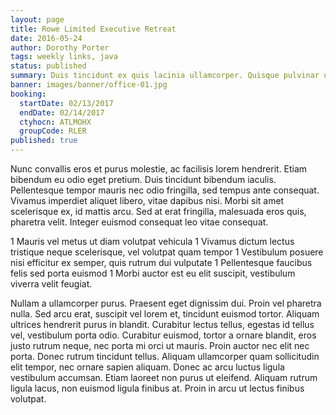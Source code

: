 ```yaml
---
layout: page
title: Rowe Limited Executive Retreat
date: 2016-05-24
author: Dorothy Porter
tags: weekly links, java
status: published
summary: Duis tincidunt ex quis lacinia ullamcorper. Quisque pulvinar ullamcorper.
banner: images/banner/office-01.jpg
booking:
  startDate: 02/13/2017
  endDate: 02/14/2017
  ctyhocn: ATLMOHX
  groupCode: RLER
published: true
---
```

Nunc convallis eros et purus molestie, ac facilisis lorem hendrerit. Etiam bibendum eu odio eget pretium. Duis tincidunt bibendum iaculis. Pellentesque tempor mauris nec odio fringilla, sed tempus ante consequat. Vivamus imperdiet aliquet libero, vitae dapibus nisi. Morbi sit amet scelerisque ex, id mattis arcu. Sed at erat fringilla, malesuada eros quis, pharetra velit. Integer euismod consequat leo vitae consequat.

1 Mauris vel metus ut diam volutpat vehicula
1 Vivamus dictum lectus tristique neque scelerisque, vel volutpat quam tempor
1 Vestibulum posuere nisi efficitur ex semper, quis rutrum dui vulputate
1 Pellentesque faucibus felis sed porta euismod
1 Morbi auctor est eu elit suscipit, vestibulum viverra velit feugiat.

Nullam a ullamcorper purus. Praesent eget dignissim dui. Proin vel pharetra nulla. Sed arcu erat, suscipit vel lorem et, tincidunt euismod tortor. Aliquam ultrices hendrerit purus in blandit. Curabitur lectus tellus, egestas id tellus vel, vestibulum porta odio. Curabitur euismod, tortor a ornare blandit, eros justo rutrum neque, nec porta mi orci ut mauris.
Proin auctor nec elit nec porta. Donec rutrum tincidunt tellus. Aliquam ullamcorper quam sollicitudin elit tempor, nec ornare sapien aliquam. Donec ac arcu luctus ligula vestibulum accumsan. Etiam laoreet non purus ut eleifend. Aliquam rutrum ligula lacus, non euismod ligula finibus at. Proin in arcu ut lectus finibus volutpat.
